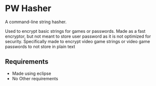 # PW Hasher

A command-line string hasher. 

Used to encrypt basic strings for games or passwords. 
Made as a fast encryptor, but not meant to store user password as it is not optimized for security.
Specifically made to encrypt video game strings or video game passwords to not store in plain text

## Requirements
 * Made using eclipse
 * No Other requirements
